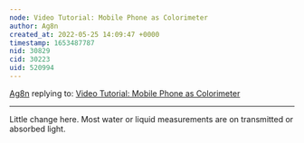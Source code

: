 ```yaml
---
node: Video Tutorial: Mobile Phone as Colorimeter
author: Ag8n
created_at: 2022-05-25 14:09:47 +0000
timestamp: 1653487787
nid: 30829
cid: 30223
uid: 520994
---
```




[Ag8n](../profile/Ag8n) replying to: [Video Tutorial: Mobile Phone as Colorimeter](../notes/fongvania/05-20-2022/video-tutorial-mobile-phone-as-colorimeter)

----
Little change here. Most water or liquid measurements are on transmitted or absorbed light.